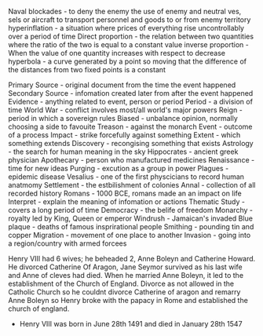 Naval blockades - to deny the enemy the use of enemy and neutral ves, sels or aircraft to transport personnel and goods to or from enemy territory
hyperinflation - a situation where prices of everything rise uncontrollably over a period of time
Direct proportion - the relation between two quantities where the ratio of the two is equal to a constant value
inverse proportion - When the value of one quantity increases with respect to decrease
hyperbola - a curve generated by a point so moving that the difference of the distances from two fixed points is a constant

Primary Source - original document from the time the event happened
Secondary Source - infomation created later from after the event happened
Evidence - anything related to event, person or period
Period - a division of time
World War - conflict involves most/all world's major powers
Reign - period in which a sovereign rules
Biased - unbalance opinion, normally choosing a side to favouite 
Treason - against the monarch
Event - outcome of a process
Impact - strike forcefully against something
Extent - which something extends
Discovery - recongising something that exists
Astrology - the search for human meaning in the sky
Hippocrates - ancient greek physician
Apothecary - person who manufactured medicines
Renaissance - time for new ideas
Purging - excution as a group in power
Plagues - epidemic disease
Vesalius - one of the first physcicians to record human anatmomy
Settlement - the estbilishment of colonies
Annal - collection of all recorded history
Romans - 1000 BCE, romans made an an impact on life
Interpret - explain the meaning of infomation or actions
Thematic Study - covers a long period of time
Democracy - the belife of freedom
Monarchy - royalty led by King, Queen or emperor
Windrush - Jamaican's invaded
Blue plaque - deaths of famous insprirational people
Smithing - pounding tin and copper
Migration - movement of one place to another
Invasion - going into a region/country with armed forcees

Henry VIII had 6 wives; he beheaded 2, Anne Boleyn and Catherine Howard. He divorced Catherine Of Aragon, Jane Seymor survived as his last wife and Anne of cleves had died.
When he married Anne Boleyn, it led to the establishment of the Church of England. Divorce as not allowed in the Catholic Church so he couldnt divorce Catherine of aragon and remarry Anne Boleyn so Henry broke with the papacy in Rome and established the church of england.
- Henry VIII was born in June 28th 1491 and died in January 28th 1547
